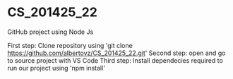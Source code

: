 # CS_201425_22
GitHub project using Node Js


First step: Clone repository using 'git clone https://github.com/albertovz/CS_201425_22.git'
Second step: open and go to source project with VS Code
Third step: Install dependecies required to run our project using 'npm install'
